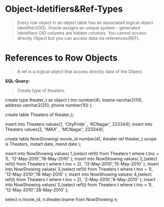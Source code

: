 # Object-Idetifiers&Ref-Types
>  Every row object in an object table has an associated logical object identifier(OID).
>  Oracle assigns an unique system - generated identifiers
>  OID columns are hidden columns.
>  You cannot access directly Object but you can access data via references(REF).

References to Row Objects
============================
> A ref is a logical object that access directly data of the Object.

**SQL-Query:**
> Create type of theaters.

create type theater_t as object (
	tno number(4),
    tname varchar2(10),
    address varchar2(20),
    phone number(10)
);

create table Theaters of theater_t;

insert into Theaters values(1, 'CityPride' , 'KCNagar', 223344);
insert into Theaters values(2, 'IMAX' , 'MCNagar', 223344);

create table NowShowing(
    movie_id number(4),
    theater ref theater_t scope is Theaters,
    mstart date,
    mend date
);

insert into NowShowing values(
    1,(select ref(t) from Theaters t where t.tno = 1),
    '12-May-2010','18-May-2010'
);
insert into NowShowing values(
    2,(select ref(t) from Theaters t where t.tno = 2),
    '13-May-2010','15-May-2010'
);
insert into NowShowing values(
    3,(select ref(t) from Theaters t where t.tno = 1),
    '12-May-2010','18-May-2010'
);
insert into NowShowing values(
    4,(select ref(t) from Theaters t where t.tno = 2),
    '2-May-2010','8-May-2010'
);
insert into NowShowing values(
    5,(select ref(t) from Theaters t where t.tno = 1),
    '12-May-2010','28-May-2010'
);

select n.movie_id, n.theater.tname from NowShowing n;
